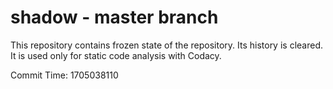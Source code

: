 # shadow - master branch

This repository contains frozen state of the repository.
Its history is cleared. It is used only for static code
analysis with Codacy.

Commit Time: 1705038110
